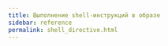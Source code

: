 ```yaml
---
title: Выполнение shell-инструкций в образе
sidebar: reference
permalink: shell_directive.html
---
```

